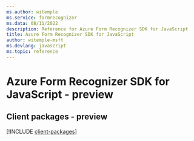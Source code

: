 ```yaml
---
ms.author: witemple
ms.service: formrecognizer
ms.data: 08/11/2022
description: Reference for Azure Form Recognizer SDK for JavaScript
title: Azure Form Recognizer SDK for JavaScript
author: witemple-msft
ms.devlang: javascript
ms.topic: reference
---
```

# Azure Form Recognizer SDK for JavaScript - preview

## Client packages - preview
[!INCLUDE [client-packages](form-recognizer-client-index.md)]